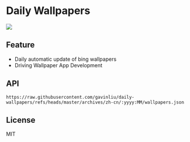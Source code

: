 # Daily Wallpapers
  
![](https://www.bing.com/th?id=OHR.BeaverDay_ZH-CN2889563041_UHD.jpg)

## Feature

- Daily automatic update of bing wallpapers
- Driving Wallpaper App Development

## API

```
https://raw.githubusercontent.com/gavinliu/daily-wallpapers/refs/heads/master/archives/zh-cn/:yyyy:MM/wallpapers.json
```

## License

MIT
  